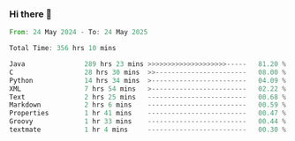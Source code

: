 ### Hi there 👋

<!--
**luoxuanzao/luoxuanzao** is a ✨ _special_ ✨ repository because its `README.md` (this file) appears on your GitHub profile.

Here are some ideas to get you started:

- 🔭 I’m currently working on ...
- 🌱 I’m currently learning ...
- 👯 I’m looking to collaborate on ...
- 🤔 I’m looking for help with ...
- 💬 Ask me about ...
- 📫 How to reach me: ...
- 😄 Pronouns: ...
- ⚡ Fun fact: ...
-->

<!--START_SECTION:waka-->

```rust
From: 24 May 2024 - To: 24 May 2025

Total Time: 356 hrs 10 mins

Java               289 hrs 23 mins >>>>>>>>>>>>>>>>>>>>-----   81.20 %
C                  28 hrs 30 mins  >>-----------------------   08.00 %
Python             14 hrs 34 mins  >------------------------   04.09 %
XML                7 hrs 54 mins   >------------------------   02.22 %
Text               2 hrs 25 mins   -------------------------   00.68 %
Markdown           2 hrs 6 mins    -------------------------   00.59 %
Properties         1 hr 41 mins    -------------------------   00.47 %
Groovy             1 hr 33 mins    -------------------------   00.44 %
textmate           1 hr 4 mins     -------------------------   00.30 %
```

<!--END_SECTION:waka-->